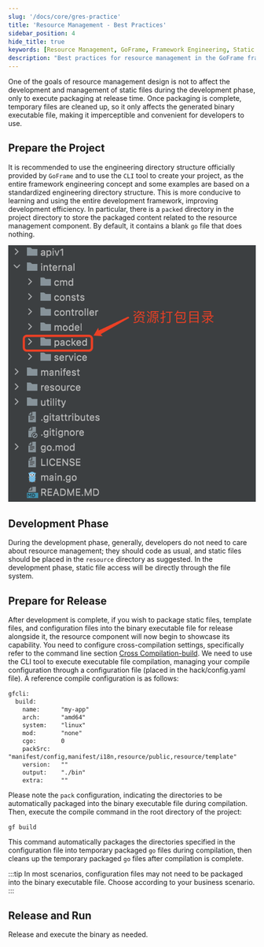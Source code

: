 ```yaml
---
slug: '/docs/core/gres-practice'
title: 'Resource Management - Best Practices'
sidebar_position: 4
hide_title: true
keywords: [Resource Management, GoFrame, Framework Engineering, Static Files, Development Phase, CLI Tool, Cross Compilation, Binary File, Configuration Management, Development Efficiency]
description: "Best practices for resource management in the GoFrame framework. By using the engineering directory structure and CLI tools provided by GoFrame, developers can effectively manage static resources without affecting the development process. During the release phase, the resource components package static files into the binary executable file, achieving efficient resource release and management."
---
```


One of the goals of resource management design is not to affect the development and management of static files during the development phase, only to execute packaging at release time. Once packaging is complete, temporary files are cleaned up, so it only affects the generated binary executable file, making it imperceptible and convenient for developers to use.

## Prepare the Project

It is recommended to use the engineering directory structure officially provided by `GoFrame` and to use the `CLI` tool to create your project, as the entire framework engineering concept and some examples are based on a standardized engineering directory structure. This is more conducive to learning and using the entire development framework, improving development efficiency. In particular, there is a `packed` directory in the project directory to store the packaged content related to the resource management component. By default, it contains a blank `go` file that does nothing.

![](/markdown/f684a4fd1a310e760d058df443cf2108.png)

## Development Phase

During the development phase, generally, developers do not need to care about resource management; they should code as usual, and static files should be placed in the `resource` directory as suggested. In the development phase, static file access will be directly through the file system.

## Prepare for Release

After development is complete, if you wish to package static files, template files, and configuration files into the binary executable file for release alongside it, the resource component will now begin to showcase its capability. You need to configure cross-compilation settings, specifically refer to the command line section [Cross Compilation-build](../../开发工具/交叉编译-build.md). We need to use the CLI tool to execute executable file compilation, managing your compile configuration through a configuration file (placed in the hack/config.yaml file). A reference compile configuration is as follows:

```
gfcli:
  build:
    name:      "my-app"
    arch:      "amd64"
    system:    "linux"
    mod:       "none"
    cgo:       0
    packSrc:   "manifest/config,manifest/i18n,resource/public,resource/template"
    version:   ""
    output:    "./bin"
    extra:     ""
```

Please note the `pack` configuration, indicating the directories to be automatically packaged into the binary executable file during compilation. Then, execute the compile command in the root directory of the project:

```
gf build
```

This command automatically packages the directories specified in the configuration file into temporary packaged `go` files during compilation, then cleans up the temporary packaged `go` files after compilation is complete.

:::tip
In most scenarios, configuration files may not need to be packaged into the binary executable file. Choose according to your business scenario.
:::

## Release and Run

Release and execute the binary as needed.